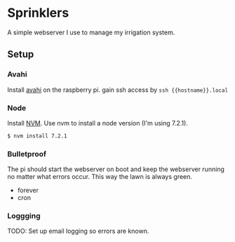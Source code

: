 # Sprinklers
A simple webserver I use to manage my irrigation system.

## Setup
### Avahi
Install [avahi](http://elinux.org/RPi_Advanced_Setup) on the raspberry pi. gain ssh access by `ssh {{hostname}}.local`

### Node
Install [NVM](https://github.com/creationix/nvm). Use nvm to install a node version (I'm using 7.2.1).
```bash
$ nvm install 7.2.1
```

### Bulletproof
The pi should start the webserver on boot and keep the webserver running no matter what errors occur. This way the lawn is always green. 

- forever
- cron

### Loggging
TODO: Set up email logging so errors are known.

